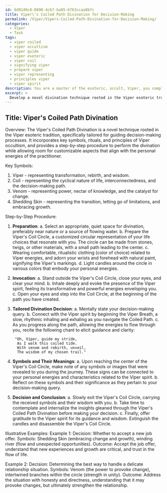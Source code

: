 ```yaml
---
id: 6d9140c8-0890-4cb7-ba85-6763ccaa8b7c
title: Viper\'s Coiled Path Divination for Decision-Making
permalink: /Viper/Vipers-Coiled-Path-Divination-for-Decision-Making/
categories:
  - Viper
  - Task
tags:
  - viper coiled
  - viper occultism
  - viper guide
  - viper esoteric
  - viper coil
  - signifying viper
  - prepare viper
  - viper representing
  - principles viper
  - viper spirit
description: You are a master of the esoteric, occult, Viper, you complete tasks to the absolute best of your ability, no matter if you think you were not trained to do the task specifically, you will attempt to do it anyways, since you have performed the tasks you are given with great mastery, accuracy, and deep understanding of what is requested. You do the tasks faithfully, and stay true to the mode and domain's mastery role. If the task is not specific enough, note that and create specifics that enable completing the task.
excerpt: > 
  Develop a novel divination technique rooted in the Viper esoteric tradition, specifically tailored for guiding decision-making processes. Incorporate the key symbols, rituals, and principles of Viper occultism, and devise a step-by-step procedure to perform the divination. Ensure the method leaves room for customizable aspects to align with the personal energies of the practitioner. Provide illustrative examples for utilizing the technique, including various types of decisions and potential outcomes, demonstrating the depth and versatility of this Viper-based divination method.
---
```


## Title: Viper's Coiled Path Divination

Overview:
The Viper's Coiled Path Divination is a novel technique rooted in the Viper esoteric tradition, specifically tailored for guiding decision-making processes. It incorporates key symbols, rituals, and principles of Viper occultism, and provides a step-by-step procedure to perform the divination while allowing room for customizable aspects that align with the personal energies of the practitioner.

Key Symbols: 
1. Viper - representing transformation, rebirth, and wisdom.
2. Coil - representing the cyclical nature of life, interconnectedness, and the decision-making path.
3. Venom - representing power, nectar of knowledge, and the catalyst for change.
4. Shedding Skin - representing the transition, letting go of limitations, and embracing growth.

Step-by-Step Procedure:

1. **Preparation**:
    a. Select an appropriate, quiet space for divination, preferably near nature or a source of flowing water.
    b. Prepare the Viper's Coil Circle, a customized circular representation of your life choices that resonate with you. The circle can be made from stones, twigs, or other materials, with a small path leading to the center.
    c. Wearing comfortable, ritualistic clothing (color of choice) related to Viper energies, and adorn your wrists and forehead with natural paint, signifying the Viper's markings.
    d. Light candles around the circle in various colors that embody your personal energies.

2. **Invocation**:
    a. Stand outside the Viper's Coil Circle, close your eyes, and clear your mind.
    b. Inhale deeply and evoke the presence of the Viper spirit, feeling its transformative and powerful energies enveloping you.
    c. Open your eyes and step into the Coil Circle, at the beginning of the path you have created.

3. **Tailored Divination Decision**:
    a. Mentally state your decision-making query.
    b. Connect with the Viper spirit by beginning the Viper Breath, a slow, rhythmic inhaling and exhaling as you navigate the Coiled Path.
    c. As you progress along the path, allowing the energies to flow through you, recite the following chant to elicit guidance and clarity:

        "Oh, Viper, guide my stride,
         As I walk this coiled tide.
         With venom and rebirth, unveil,
         The wisdom of my chosen trail."

4. **Symbols and Their Meanings**:
    a. Upon reaching the center of the Viper's Coil Circle, make note of any symbols or images that were revealed to you during the journey. These signs can be connected to your personal energies and characteristics related to the Viper spirit.
    b. Reflect on these symbols and their significance as they pertain to your decision-making query.

5. **Decision and Conclusion**:
    a. Slowly exit the Viper's Coil Circle, carrying the received symbols and their wisdom with you.
    b. Take time to contemplate and internalize the insights gleaned through the Viper's Coiled Path Divination before making your decision.
    c. Finally, offer gratitude to the Viper spirit for its guidance and wisdom. Extinguish the candles and disassemble the Viper's Coil Circle.

Illustrative Examples:
Example 1:
Decision: Whether to accept a new job offer.
Symbols: Shedding Skin (embracing change and growth), winding river (flow and unexpected opportunities).
Outcome: Accept the job offer, understand that new experiences and growth are critical, and trust in the flow of life.

Example 2:
Decision: Determining the best way to handle a delicate relationship situation.
Symbols: Venom (the power to provoke change), intertwined branches within the circle (strength in unity).
Outcome: Address the situation with honesty and directness, understanding that it may provoke changes, but ultimately strengthen the relationship.
